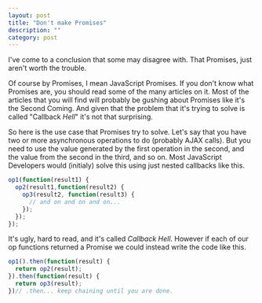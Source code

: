 ```yaml
---
layout: post
title: "Don't make Promises"
description: ""
category: post
---
```


I've come to a conclusion that some may disagree with. That Promises, just aren't worth 
the trouble.

Of course by Promises, I mean JavaScript Promises. If you don't know what Promises are, 
you should read some of the many articles on it. Most of the articles that you will find
will probably be gushing about Promises like it's the Second Coming. And given that the 
problem that it's trying to solve is called "Callback _Hell_" it's not that surprising.

So here is the use case that Promises try to solve. Let's say that you have two or more 
asynchronous operations to do (probably AJAX calls). But you need to use the value 
generated by the first operation in the second, and the value from the second in the 
third, and so on. Most JavaScript Developers would (initialy) solve this using just 
nested callbacks like this.

``` JavaScript
op1(function(result1) {
  op2(result1,function(result2) {
    op3(result2, function(result3) {
      // and on and on and on...
    });
  });
});
```

It's ugly, hard to read, and it's called _Callback Hell_. However if each of our op 
functions returned a Promise we could instead write the code like this.

``` JavaScript
op1().then(function(result) {
  return op2(result);
}).then(function(result) {
  return op3(result);
})// .then... keep chaining until you are done.
```

